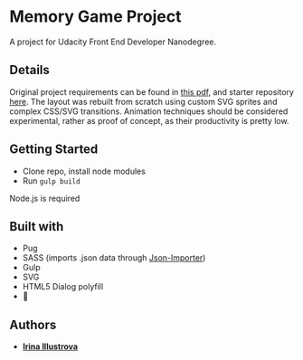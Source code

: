 # Memory Game Project

A project for Udacity Front End Developer Nanodegree.

## Details

Original project requirements can be found in [this pdf](memory-game-project-rubric.pdf), and starter repository [here](https://github.com/udacity/fend-project-memory-game).
The layout was rebuilt from scratch using custom SVG sprites and complex CSS/SVG transitions. Animation techniques should be considered experimental, rather as proof of concept, as their productivity is pretty low.

## Getting Started

* Clone repo, install node  modules
* Run `gulp build`

Node.js is required

## Built with
* Pug
* SASS (imports .json data through [Json-Importer](https://github.com/Updater/node-sass-json-importer))
* Gulp
* SVG
* HTML5 Dialog polyfill
* 🖤

## Authors

* **[Irina Illustrova](https://github.com/Illustrova)**